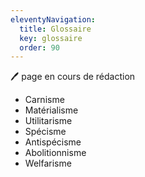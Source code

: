 ```yaml
---
eleventyNavigation:
  title: Glossaire
  key: glossaire
  order: 90
---
```


🖊️ page en cours de rédaction

- Carnisme
- Matérialisme
- Utilitarisme
- Spécisme
- Antispécisme
- Abolitionnisme
- Welfarisme
